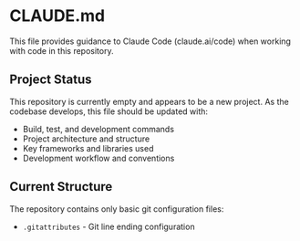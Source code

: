 # CLAUDE.md

This file provides guidance to Claude Code (claude.ai/code) when working with code in this repository.

## Project Status

This repository is currently empty and appears to be a new project. As the codebase develops, this file should be updated with:

- Build, test, and development commands
- Project architecture and structure
- Key frameworks and libraries used
- Development workflow and conventions

## Current Structure

The repository contains only basic git configuration files:
- `.gitattributes` - Git line ending configuration
